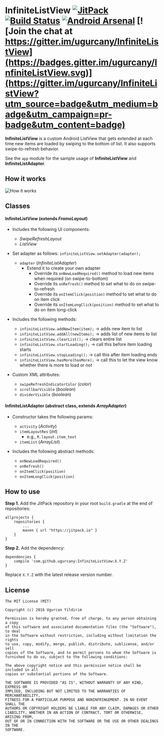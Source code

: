 # InfiniteListView [![JitPack](https://jitpack.io/v/ugurcany/InfiniteListView.svg)](https://jitpack.io/#ugurcany/InfiniteListView) [![Build Status](https://travis-ci.org/ugurcany/InfiniteListView.svg?branch=master)](https://travis-ci.org/ugurcany/InfiniteListView) [![Android Arsenal](https://img.shields.io/badge/Android%20Arsenal-InfiniteListView-blue.svg?style=flat)](http://android-arsenal.com/details/1/3631) [![Join the chat at https://gitter.im/ugurcany/InfiniteListView](https://badges.gitter.im/ugurcany/InfiniteListView.svg)](https://gitter.im/ugurcany/InfiniteListView?utm_source=badge&utm_medium=badge&utm_campaign=pr-badge&utm_content=badge)

**InfiniteListView** is a custom Android ListView that gets extended at each time new items are loaded by swiping to the bottom of list. It also supports swipe-to-refresh behavior.

See the `app` module for the sample usage of **InfiniteListView** and **InfiniteListAdapter**.



## <a name="howitworks"></a>How it works
![How it works](https://raw.githubusercontent.com/ugurcany/InfiniteListView/master/infinitelistview.gif)



## <a name="classes"></a>Classes
#### <a name="inflistview"></a>InfiniteListView (extends *FrameLayout*)
- Includes the following UI components:
    - *SwipeRefreshLayout*
    - *ListView*
    
- Set adapter as follows: `infiniteListView.setAdapter(adapter);`
    - `adapter` (*InfiniteListAdapter*)
        - Extend it to create your own adapter
            - Override its `onNewLoadRequired()` method to load new items when required (on swipe-to-bottom)
            - Override its `onRefresh()` method to set what to do on swipe-to-refresh
            - Override its `onItemClick(position)` method to set what to do on item click
            - Override its `onItemLongClick(position)` method to set what to do on item long-click
            
- Includes the following methods:
    - `infiniteListView.addNewItem(item);` -> adds new item to list
    - `infiniteListView.addAll(newItems);` -> adds list of new items to list
    - `infiniteListView.clearList();` -> clears entire list
    - `infiniteListView.startLoading();` -> call this before item loading starts
    - `infiniteListView.stopLoading();` -> call this after item loading ends
    - `infiniteListView.hasMore(hasMore);` -> call this to let the view know whether there is more to load or not
    
- Custom XML attributes:
    - `swipeRefreshIndicatorColor` (*color*)
    - `scrollbarVisible` (*boolean*)
    - `dividerVisible` (*boolean*)



#### <a name="inflistadapter"></a>InfiniteListAdapter (abstract class, extends *ArrayAdapter*)
- Constructor takes the following params:
    - `activity` (*Activity*)
    - `itemLayoutRes` (*int*)
        - e.g., `R.layout.item_text`
    - `itemList` (*ArrayList*)
    
- Includes the following abstract methods:
    - `onNewLoadRequired()`
    - `onRefresh()`
    - `onItemClick(position)`
    - `onItemLongClick(position)`



## <a name="howtouse"></a>How to use
**Step 1.** Add the JitPack repository in your root `build.gradle` at the end of repositories:
```
allprojects {
    repositories {
        ...
        maven { url "https://jitpack.io" }
    }
}
```

**Step 2.** Add the dependency:
```
dependencies {
    compile 'com.github.ugurcany:InfiniteListView:X.Y.Z'
}
```
Replace `X.Y.Z` with the latest release version number.



## <a name="license"></a>License
```
The MIT License (MIT)

Copyright (c) 2016 Ugurcan Yildirim

Permission is hereby granted, free of charge, to any person obtaining a copy
of this software and associated documentation files (the "Software"), to deal
in the Software without restriction, including without limitation the rights
to use, copy, modify, merge, publish, distribute, sublicense, and/or sell
copies of the Software, and to permit persons to whom the Software is
furnished to do so, subject to the following conditions:

The above copyright notice and this permission notice shall be included in all
copies or substantial portions of the Software.

THE SOFTWARE IS PROVIDED "AS IS", WITHOUT WARRANTY OF ANY KIND, EXPRESS OR
IMPLIED, INCLUDING BUT NOT LIMITED TO THE WARRANTIES OF MERCHANTABILITY,
FITNESS FOR A PARTICULAR PURPOSE AND NONINFRINGEMENT. IN NO EVENT SHALL THE
AUTHORS OR COPYRIGHT HOLDERS BE LIABLE FOR ANY CLAIM, DAMAGES OR OTHER
LIABILITY, WHETHER IN AN ACTION OF CONTRACT, TORT OR OTHERWISE, ARISING FROM,
OUT OF OR IN CONNECTION WITH THE SOFTWARE OR THE USE OR OTHER DEALINGS IN THE
SOFTWARE.
```
